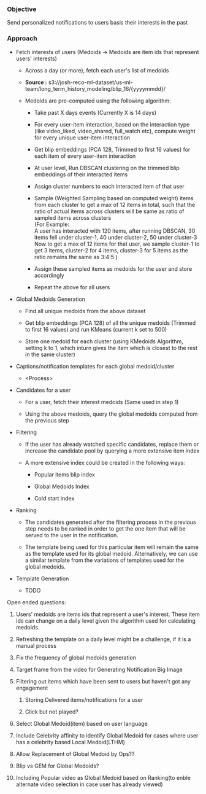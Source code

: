 ### Objective

Send personalized notifications to users basis their interests in the
past

### Approach

- Fetch interests of users (Medoids → Medoids are item ids that
  represent users\' interests)

  - Across a day (or more), fetch each user's list of medoids

  - **Source :**
    s3://josh-reco-ml-dataset/us-ml-team/long_term_history_modeling/blip_16/{yyyymmdd}/

  - Medoids are pre-computed using the following algorithm:

    - Take past X days events (Currently X is 14 days)

    - For every user-item interaction, based on the interaction type
      (like video_liked, video_shared, full_watch etc), compute weight
      for every unique user-item interaction

    - Get blip embeddings (PCA 128, Trimmed to first 16 values) for each
      item of every user-item interaction

    - At user level, Run DBSCAN clustering on the trimmed blip
      embeddings of their interacted items

    - Assign cluster numbers to each interacted item of that user

    - Sample (Weighted Sampling based on computed weight) items from
      each cluster to get a max of 12 items in total, such that the
      ratio of actual items across clusters will be same as ratio of
      sampled items across clusters\
      (For Example:\
      A user has interacted with 120 items, after running DBSCAN, 30
      items fell under cluster-1, 40 under cluster-2, 50 under
      cluster-3\
      Now to get a max of 12 items for that user, we sample cluster-1 to
      get 3 items, cluster-2 for 4 items, cluster-3 for 5 items as the
      ratio remains the same as 3:4:5 )

    - Assign these sampled items as medoids for the user and store
      accordingly

    - Repeat the above for all users

- Global Medoids Generation

  - Find all unique medoids from the above dataset

  - Get blip embeddings (PCA 128) of all the unique medoids (Trimmed to
    first 16 values) and run KMeans (current k set to 500)

  - Store one medoid for each cluster (using KMedoids Algorithm, setting
    k to 1, which inturn gives the item which is closest to the rest in
    the same cluster)

- Captions/notification templates for each global medoid/cluster

  - \<Process\>

- Candidates for a user

  - For a user, fetch their interest medoids (Same used in step 1)

  - Using the above medoids, query the global medoids computed from the
    previous step

- Filtering

  - If the user has already watched specific candidates, replace them or
    increase the candidate pool by querying a more extensive item index

  - A more extensive index could be created in the following ways:

    - Popular items blip index

    - Global Medoids Index

    - Cold start index

- Ranking

  - The candidates generated after the filtering process in the previous
    step needs to be ranked in order to get the one item that will be
    served to the user in the notification.

  - The template being used for this particular item will remain the
    same as the template used for its global medoid. Alternatively, we
    can use a similar template from the variations of templates used for
    the global medoids.

- Template Generation

  - TODO

Open ended questions:

1.  Users\' medoids are items ids that represent a user's interest.
    These item ids can change on a daily level given the algorithm used
    for calculating medoids.

2.  Refreshing the template on a daily level might be a challenge, if it
    is a manual process

3.  Fix the frequency of global medoids generation

4.  Target frame from the video for Generating Notification Big Image

5.  Filtering out items which have been sent to users but haven't got
    any engagement

    1.  Storing Delivered items/notifications for a user

    2.  Click but not played?

6.  Select Global Medoid(item) based on user language

7.  Include Celebrity affinity to identify Global Medoid for cases where
    user has a celebrity based Local Medoid(LTHM)

8.  Allow Replacement of Global Medoid by Ops??

9.  Blip vs GEM for Global Medoids?

10. Including Popular video as Global Medoid based on Ranking(to enble
    alternate video selection in case user has already viewed)

